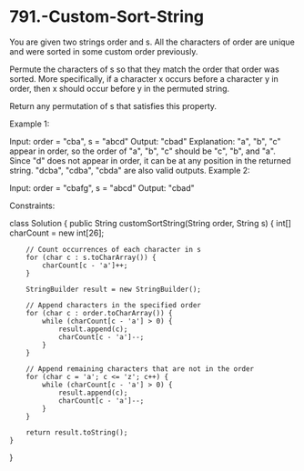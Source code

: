 # 791.-Custom-Sort-String
You are given two strings order and s. All the characters of order are unique and were sorted in some custom order previously.

Permute the characters of s so that they match the order that order was sorted. More specifically, if a character x occurs before a character y in order, then x should occur before y in the permuted string.

Return any permutation of s that satisfies this property.

 

Example 1:

Input: order = "cba", s = "abcd"
Output: "cbad"
Explanation: 
"a", "b", "c" appear in order, so the order of "a", "b", "c" should be "c", "b", and "a". 
Since "d" does not appear in order, it can be at any position in the returned string. "dcba", "cdba", "cbda" are also valid outputs.
Example 2:

Input: order = "cbafg", s = "abcd"
Output: "cbad"
 

Constraints:

class Solution {
    public String customSortString(String order, String s) {
     int[] charCount = new int[26];

        // Count occurrences of each character in s
        for (char c : s.toCharArray()) {
            charCount[c - 'a']++;
        }

        StringBuilder result = new StringBuilder();

        // Append characters in the specified order
        for (char c : order.toCharArray()) {
            while (charCount[c - 'a'] > 0) {
                result.append(c);
                charCount[c - 'a']--;
            }
        }

        // Append remaining characters that are not in the order
        for (char c = 'a'; c <= 'z'; c++) {
            while (charCount[c - 'a'] > 0) {
                result.append(c);
                charCount[c - 'a']--;
            }
        }

        return result.toString();
    }
}

